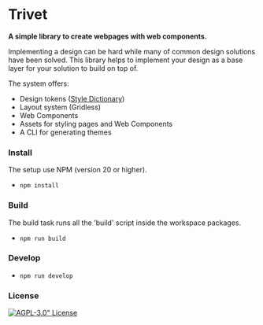 # Trivet

**A simple library to create webpages with web components.**

Implementing a design can be hard while many of common design solutions have been solved. This library helps to implement your design as a base layer for your solution to build on top of.

The system offers:

-   Design tokens ([Style Dictionary](https://amzn.github.io/style-dictionary/#/))
-   Layout system (Gridless)
-   Web Components
-   Assets for styling pages and Web Components
-   A CLI for generating themes

### Install

The setup use NPM (version 20 or higher).

-   `npm install`

### Build

The build task runs all the 'build' script inside the workspace packages.

-   `npm run build`

### Develop

-   `npm run develop`

### License

[![AGPL-3.0" License](https://img.shields.io/badge/License-AGPL%20v3-yellow.svg)](https://opensource.org/licenses/)
